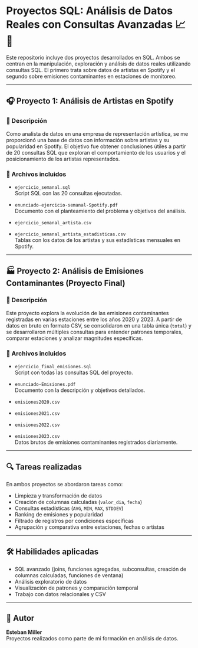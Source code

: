 # Proyectos SQL: Análisis de Datos Reales con Consultas Avanzadas 📈🧠

Este repositorio incluye dos proyectos desarrollados en SQL. Ambos se centran en la manipulación, exploración y análisis de datos reales utilizando consultas SQL. El primero trata sobre datos de artistas en Spotify y el segundo sobre emisiones contaminantes en estaciones de monitoreo.

---

## 🎧 Proyecto 1: Análisis de Artistas en Spotify

### 📝 Descripción

Como analista de datos en una empresa de representación artística, se me proporcionó una base de datos con información sobre artistas y su popularidad en Spotify. El objetivo fue obtener conclusiones útiles a partir de 20 consultas SQL que exploran el comportamiento de los usuarios y el posicionamiento de los artistas representados.

### 📂 Archivos incluidos

- `ejercicio_semanal.sql`  
  Script SQL con las 20 consultas ejecutadas.

- `enunciado-ejercicio-semanal-Spotify.pdf`  
  Documento con el planteamiento del problema y objetivos del análisis.

- `ejercicio_semanal_artista.csv`  
- `ejercicio_semanal_artista_estadisticas.csv`  
  Tablas con los datos de los artistas y sus estadísticas mensuales en Spotify.

---

## 🏭 Proyecto 2: Análisis de Emisiones Contaminantes (Proyecto Final)

### 📝 Descripción

Este proyecto explora la evolución de las emisiones contaminantes registradas en varias estaciones entre los años 2020 y 2023. A partir de datos en bruto en formato CSV, se consolidaron en una tabla única (`total`) y se desarrollaron múltiples consultas para entender patrones temporales, comparar estaciones y analizar magnitudes específicas.

### 📂 Archivos incluidos

- `ejercicio_final_emisiones.sql`  
  Script con todas las consultas SQL del proyecto.

- `enunciado-Emisiones.pdf`  
  Documento con la descripción y objetivos detallados.

- `emisiones2020.csv`  
- `emisiones2021.csv`  
- `emisiones2022.csv`  
- `emisiones2023.csv`  
  Datos brutos de emisiones contaminantes registrados diariamente.

---

## 🔍 Tareas realizadas

En ambos proyectos se abordaron tareas como:

- Limpieza y transformación de datos
- Creación de columnas calculadas (`valor_dia`, `fecha`)
- Consultas estadísticas (`AVG`, `MIN`, `MAX`, `STDDEV`)
- Ranking de emisiones y popularidad
- Filtrado de registros por condiciones específicas
- Agrupación y comparativa entre estaciones, fechas o artistas

---

## 🛠️ Habilidades aplicadas

- SQL avanzado (joins, funciones agregadas, subconsultas, creación de columnas calculadas, funciones de ventana)
- Análisis exploratorio de datos
- Visualización de patrones y comparación temporal
- Trabajo con datos relacionales y CSV

---

## 👤 Autor

**Esteban Miller**  
Proyectos realizados como parte de mi formación en análisis de datos.

